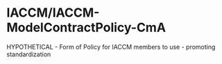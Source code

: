 # IACCM/IACCM-ModelContractPolicy-CmA
HYPOTHETICAL - Form of Policy for IACCM members to use - promoting standardization
